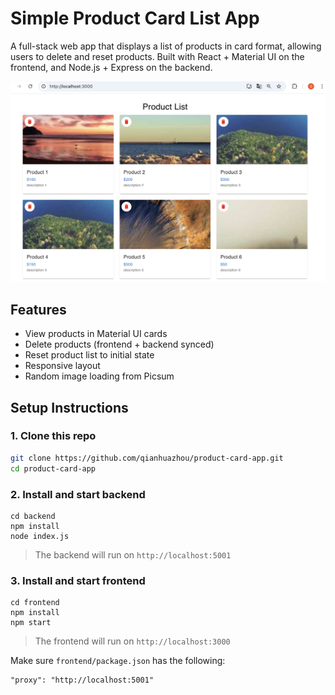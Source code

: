 # Simple Product Card List App

A full-stack web app that displays a list of products in card format, allowing users to delete and reset products. Built with React + Material UI on the frontend, and Node.js + Express on the backend.

![UI Preview](resources/example.jpg)

## Features

- View products in Material UI cards
- Delete products (frontend + backend synced)
- Reset product list to initial state
- Responsive layout
- Random image loading from Picsum



## Setup Instructions 

### 1. Clone this repo 

```bash
git clone https://github.com/qianhuazhou/product-card-app.git
cd product-card-app
```

### 2. Install and start backend 

```
cd backend
npm install
node index.js
```

> The backend will run on `http://localhost:5001`

### 3. Install and start frontend 

```
cd frontend
npm install
npm start
```

> The frontend will run on `http://localhost:3000`

Make sure `frontend/package.json` has the following:

```
"proxy": "http://localhost:5001"
```



